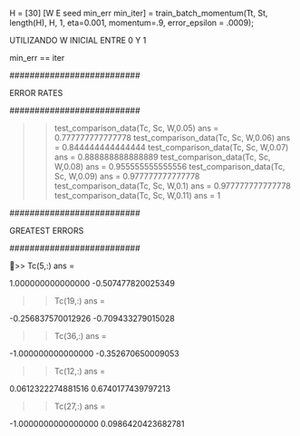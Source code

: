 H = [30]
[W E seed min_err min_iter] = train_batch_momentum(Tt, St, length(H), H, 1, eta=0.001, momentum=.9, error_epsilon = .0009);

UTILIZANDO W INICIAL ENTRE 0 Y 1

min_err == iter

##########################

ERROR RATES

##########################

>> test_comparison_data(Tc, Sc, W,0.05)
ans =  0.777777777777778
>> test_comparison_data(Tc, Sc, W,0.06)
ans =  0.844444444444444
>> test_comparison_data(Tc, Sc, W,0.07)
ans =  0.888888888888889
>> test_comparison_data(Tc, Sc, W,0.08)
ans =  0.955555555555556
>> test_comparison_data(Tc, Sc, W,0.09)
ans =  0.977777777777778
>> test_comparison_data(Tc, Sc, W,0.1)
ans =  0.977777777777778
>> test_comparison_data(Tc, Sc, W,0.11)
ans =  1


##########################

GREATEST ERRORS

##########################


>> Tc(5,:)
ans =

   1.000000000000000  -0.507477820025349

>> Tc(19,:)
ans =

  -0.256837570012926  -0.709433279015028

>> Tc(36,:)
ans =

  -1.000000000000000  -0.352670650009053

>> Tc(12,:)
ans =

   0.0612322274881516   0.6740177439797213

>> Tc(27,:)
ans =

  -1.0000000000000000   0.0986420423682781
